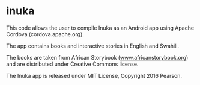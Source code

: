 # inuka


This code allows the user to compile Inuka as an Android app using Apache Cordova (cordova.apache.org). 

The app contains books and interactive stories in English and Swahili. 

The books are taken from African Storybook (www.africanstorybook.org) and are distributed under Creative Commons license.

The Inuka app is released under MIT License, Copyright 2016 Pearson. 

